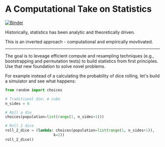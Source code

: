 A Computational Take on Statistics
========

[![Binder](https://mybinder.org/badge.svg)](https://mybinder.org/v2/gh/brianspiering/statistics_a_computational_appoarch/master)

Historically, statistics has been analytic and theoretically driven.

This is an inverted approach - computational and empirically movtivated.

----

The goal is to leveage efficient compute and resampling techniques (e.g., bootstrapping and permutation tests) to build statistics from first principles. Use that new foundation to solve novel problems.

For example instead of a calculating the probability of dice rolling, let's build a simulator and see what happens:

```python
from random import choices

# Traditional die: A cube
n_sides = 6

# Roll a die
choices(population=list(range(1, n_sides+1)))

# Roll 2 dice
roll_2_dice = (lambda: choices(population=list(range(1, n_sides+1)),
                      k=2))
roll_2_dice()
```
